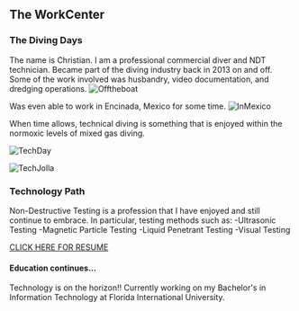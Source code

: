 ## The WorkCenter

### The Diving Days
The name is Christian. I am a professional commercial diver and NDT technician. Became part of the diving industry back in 2013 on and off. Some of the work involved was husbandry, video documentation, and dredging operations.
![Offtheboat](https://chrisvallejo.github.io/IMG_0104.JPG)

Was even able to work in Encinada, Mexico for some time.
![InMexico](https://chrisvallejo.github.io/IMG_0108.JPG)

When time allows, technical diving is something that is enjoyed within the normoxic levels 
of mixed gas diving.

![TechDay](https://chrisvallejo.github.io/IMG_5555.JPG)

![TechJolla](https://chrisvallejo.github.io/IMG_0121.JPG)

### Technology Path

Non-Destructive Testing is a profession that I have enjoyed and still continue to embrace.
In particular, testing methods such as:
-Ultrasonic Testing
-Magnetic Particle Testing
-Liquid Penetrant Testing
-Visual Testing

[CLICK HERE FOR RESUME](https://chrisvallejo.github.io/NDTResume2017.docx)

#### Education continues...

Technology is on the horizon!! Currently working on my Bachelor's in Information Technology at Florida International University.
